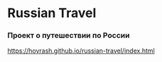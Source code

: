 # Russian Travel
### Проект о путешествии по России
https://hovrash.github.io/russian-travel/index.html